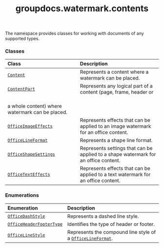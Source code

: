 ﻿---
title: groupdocs.watermark.contents
second_title: GroupDocs.Watermark for Python via .NET API References
description: 
type: docs
url: /python-net/groupdocs.watermark.contents/
is_root: false
weight: 10
---

The namespace provides classes for working with documents of any supported types.

### Classes
| Class | Description |
| :- | :- |
| [`Content`](/watermark/python-net/groupdocs.watermark.contents/content) | Represents a content where a watermark can be placed. |
| [`ContentPart`](/watermark/python-net/groupdocs.watermark.contents/contentpart) | Represents any logical part of a content (page, frame, header or<br/>a whole content) where watermark can be placed. |
| [`OfficeImageEffects`](/watermark/python-net/groupdocs.watermark.contents/officeimageeffects) | Represents effects that can be applied to an image watermark for an office content. |
| [`OfficeLineFormat`](/watermark/python-net/groupdocs.watermark.contents/officelineformat) | Represents a shape line format. |
| [`OfficeShapeSettings`](/watermark/python-net/groupdocs.watermark.contents/officeshapesettings) | Represents settings that can be applied to a shape watermark for an office content. |
| [`OfficeTextEffects`](/watermark/python-net/groupdocs.watermark.contents/officetexteffects) | Represents effects that can be applied to a text watermark for an office content. |


### Enumerations
| Enumeration | Description |
| :- | :- |
| [`OfficeDashStyle`](/watermark/python-net/groupdocs.watermark.contents/officedashstyle) | Represents a dashed line style. |
| [`OfficeHeaderFooterType`](/watermark/python-net/groupdocs.watermark.contents/officeheaderfootertype) | Identifies the type of header or footer. |
| [`OfficeLineStyle`](/watermark/python-net/groupdocs.watermark.contents/officelinestyle) | Represents the compound line style of a [`OfficeLineFormat`](/watermark/python-net/groupdocs.watermark.contents/officelineformat). |


